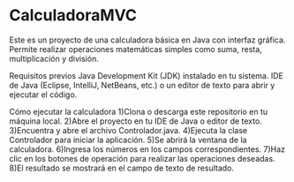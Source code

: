 # CalculadoraMVC

Este es un proyecto de una calculadora básica en Java con interfaz gráfica. Permite realizar operaciones matemáticas simples como suma, resta, multiplicación y división.

Requisitos previos
Java Development Kit (JDK) instalado en tu sistema.
IDE de Java (Eclipse, IntelliJ, NetBeans, etc.) o un editor de texto para abrir y ejecutar el código.

Cómo ejecutar la calculadora
1)Clona o descarga este repositorio en tu máquina local.
2)Abre el proyecto en tu IDE de Java o editor de texto.
3)Encuentra y abre el archivo Controlador.java.
4)Ejecuta la clase Controlador para iniciar la aplicación.
5)Se abrirá la ventana de la calculadora.
6)Ingresa los números en los campos correspondientes.
7)Haz clic en los botones de operación para realizar las operaciones deseadas.
8)El resultado se mostrará en el campo de texto de resultado.
